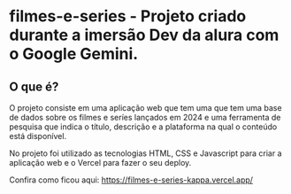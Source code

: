 # filmes-e-series - Projeto criado durante a imersão Dev da alura com o Google Gemini.

## O que é?

O projeto consiste em uma aplicação web que tem uma que tem uma base de dados sobre os filmes e seríes lançados em 2024 e uma ferramenta de pesquisa que indica o título, descrição e a plataforma na qual o conteúdo está disponível.

No projeto foi utilizado as tecnologias HTML, CSS e Javascript para criar a aplicação web e o Vercel para fazer o seu deploy.

Confira como ficou aqui: https://filmes-e-series-kappa.vercel.app/
